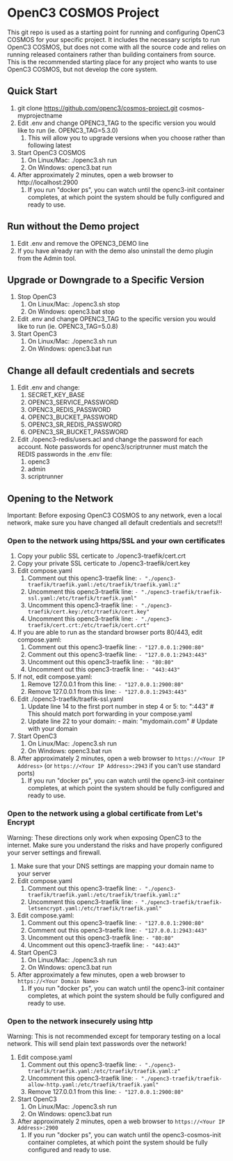 # OpenC3 COSMOS Project

This git repo is used as a starting point for running and configuring OpenC3 COSMOS for your specific project.
It includes the necessary scripts to run OpenC3 COSMOS, but does not come with all the source code and relies on
running released containers rather than building containers from source.  This is the recommended starting
place for any project who wants to use OpenC3 COSMOS, but not develop the core system.

## Quick Start

1. git clone https://github.com/openc3/cosmos-project.git cosmos-myprojectname
2. Edit .env and change OPENC3_TAG to the specific version you would like to run (ie. OPENC3_TAG=5.3.0)
    1. This will allow you to upgrade versions when you choose rather than following latest
3. Start OpenC3 COSMOS
    1. On Linux/Mac: ./openc3.sh run
    2. On Windows: openc3.bat run
4. After approximately 2 minutes, open a web browser to http://localhost:2900
    1. If you run "docker ps", you can watch until the openc3-init container completes, at which point the system should be fully configured and ready to use.

## Run without the Demo project

1. Edit .env and remove the OPENC3_DEMO line
2. If you have already ran with the demo also uninstall the demo plugin from the Admin tool.

## Upgrade or Downgrade to a Specific Version

1. Stop OpenC3
    1. On Linux/Mac: ./openc3.sh stop
    2. On Windows: openc3.bat stop
2. Edit .env and change OPENC3_TAG to the specific version you would like to run (ie. OPENC3_TAG=5.0.8)
3. Start OpenC3
    1. On Linux/Mac: ./openc3.sh run
    2. On Windows: openc3.bat run

## Change all default credentials and secrets

1. Edit .env and change:
    1. SECRET_KEY_BASE
    2. OPENC3_SERVICE_PASSWORD
    3. OPENC3_REDIS_PASSWORD
    4. OPENC3_BUCKET_PASSWORD
    5. OPENC3_SR_REDIS_PASSWORD
    6. OPENC3_SR_BUCKET_PASSWORD
2. Edit ./openc3-redis/users.acl and change the password for each account.  Note passwords for openc3/scriptrunner must match the REDIS passwords in the .env file:
    1. openc3
    2. admin
    3. scriptrunner

## Opening to the Network

Important: Before exposing OpenC3 COSMOS to any network, even a local network, make sure you have changed all default credentials and secrets!!!

### Open to the network using https/SSL and your own certificates

1. Copy your public SSL certicate to ./openc3-traefik/cert.crt
2. Copy your private SSL certicate to ./openc3-traefik/cert.key
3. Edit compose.yaml
    1. Comment out this openc3-traefik line: ```- "./openc3-traefik/traefik.yaml:/etc/traefik/traefik.yaml:z"```
    2. Uncomment this openc3-traefik line: ```- "./openc3-traefik/traefik-ssl.yaml:/etc/traefik/traefik.yaml"```
    3. Uncomment this openc3-traefik line: ```- "./openc3-traefik/cert.key:/etc/traefik/cert.key"```
    4. Uncomment this openc3-traefik line: ```- "./openc3-traefik/cert.crt:/etc/traefik/cert.crt"```
4. If you are able to run as the standard browser ports 80/443, edit compose.yaml:
    1. Comment out this openc3-traefik line: ```- "127.0.0.1:2900:80"```
    2. Comment out this openc3-traefik line: ```- "127.0.0.1:2943:443"```
    3. Uncomment out this openc3-traefik line: ```- "80:80"```
    4. Uncomment out this openc3-traefik line: ```- "443:443"```
5. If not, edit compose.yaml:
    1. Remove 127.0.0.1 from this line: ```- "127.0.0.1:2900:80"```
    2. Remove 127.0.0.1 from this line: ```- "127.0.0.1:2943:443"```
6. Edit ./openc3-traefik/traefik-ssl.yaml
    1. Update line 14 to the first port number in step 4 or 5: to: ":443" # This should match port forwarding in your compose.yaml
    2. Update line 22 to your domain: - main: "mydomain.com" # Update with your domain
7. Start OpenC3
    1. On Linux/Mac: ./openc3.sh run
    2. On Windows: openc3.bat run
8. After approximately 2 minutes, open a web browser to ```https://<Your IP Address>``` (or ```https://<Your IP Address>:2943``` if you can't use standard ports)
    1. If you run "docker ps", you can watch until the openc3-init container completes, at which point the system should be fully configured and ready to use.

### Open to the network using a global certificate from Let's Encrypt

Warning: These directions only work when exposing OpenC3 to the internet.  Make sure you understand the risks and have properly configured your server settings and firewall.

1. Make sure that your DNS settings are mapping your domain name to your server
2. Edit compose.yaml
    1. Comment out this openc3-traefik line: ```- "./openc3-traefik/traefik.yaml:/etc/traefik/traefik.yaml:z"```
    2. Uncomment this openc3-traefik line: ```- "./openc3-traefik/traefik-letsencrypt.yaml:/etc/traefik/traefik.yaml"```
3. Edit compose.yaml:
    1. Comment out this openc3-traefik line: ```- "127.0.0.1:2900:80"```
    2. Comment out this openc3-traefik line: ```- "127.0.0.1:2943:443"```
    3. Uncomment out this openc3-traefik line: ```- "80:80"```
    4. Uncomment out this openc3-traefik line: ```- "443:443"```
4. Start OpenC3
    1. On Linux/Mac: ./openc3.sh run
    2. On Windows: openc3.bat run
5. After approximately a few minutes, open a web browser to ```https://<Your Domain Name>```
    1. If you run "docker ps", you can watch until the openc3-init container completes, at which point the system should be fully configured and ready to use.

### Open to the network insecurely using http

Warning: This is not recommended except for temporary testing on a local network. This will send plain text passwords over the network!

1. Edit compose.yaml
    1. Comment out this openc3-traefik line: ```- "./openc3-traefik/traefik.yaml:/etc/traefik/traefik.yaml:z"```
    2. Uncomment this openc3-traefik line: ```- "./openc3-traefik/traefik-allow-http.yaml:/etc/traefik/traefik.yaml"```
    3. Remove 127.0.0.1 from this line: ```- "127.0.0.1:2900:80"```
2. Start OpenC3
    1. On Linux/Mac: ./openc3.sh run
    2. On Windows: openc3.bat run
3. After approximately 2 minutes, open a web browser to ```https://<Your IP Address>:2900```
    1. If you run "docker ps", you can watch until the openc3-cosmos-init container completes, at which point the system should be fully configured and ready to use.
